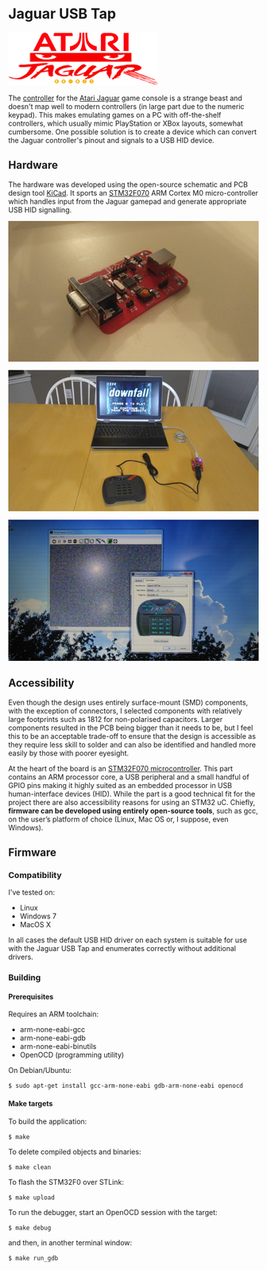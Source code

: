 # Jaguar USB Tap

![Atari Jaguar logo](./preview/Atari-Jaguar-logo.png)

The [controller](https://atariage.com/controller_page.html?ControllerID=21&SystemID=JAGUAR) for the [Atari Jaguar](https://en.wikipedia.org/wiki/Atari_Jaguar) game console is a strange beast and doesn't map well to modern controllers (in large part due to the numeric keypad). This makes emulating games on a PC with off-the-shelf controllers, which usually mimic PlayStation or XBox layouts, somewhat cumbersome. One possible solution is to create a device which can convert the Jaguar controller's pinout and signals to a USB HID device.

## Hardware

The hardware was developed using the open-source schematic and PCB design tool [KiCad](http://kicad-pcb.org/). It sports an [STM32F070](http://www.st.com/en/microcontrollers/stm32f070cb.html) ARM Cortex M0 micro-controller which handles input from the Jaguar gamepad and generate appropriate USB HID signalling.

![Assembled Jaguar USB Tap](./preview/close-up.jpg)

![Jaguar USB Tap](./preview/game-in-progress.jpg)

![Typical use case](./preview/windows-button-assignment.jpg)

## Accessibility

Even though the design uses entirely surface-mount (SMD) components, with the exception of connectors, I selected components with relatively large footprints such as 1812 for non-polarised capacitors. Larger components resulted in the PCB being bigger than it needs to be, but I feel this to be an acceptable trade-off to ensure that the design is accessible as they require less skill to solder and can also be identified and handled more easily by those with poorer eyesight.

At the heart of the board is an [STM32F070 microcontroller](http://www.st.com/en/microcontrollers/stm32f070cb.html). This part contains an ARM processor core, a USB peripheral and a small handful of GPIO pins making it highly suited as an embedded processor in USB human-interface devices (HID). While the part is a good technical fit for the project there are also accessibility reasons for using an STM32 uC. Chiefly, **firmware can be developed using entirely open-source tools**, such as gcc, on the user’s platform of choice (Linux, Mac OS or, I suppose, even Windows).

## Firmware

### Compatibility

I've tested on:

* Linux
* Windows 7
* MacOS X

In all cases the default USB HID driver on each system is suitable for use with the Jaguar USB Tap and enumerates correctly without additional drivers.

### Building

#### Prerequisites

Requires an ARM toolchain:

* arm-none-eabi-gcc
* arm-none-eabi-gdb
* arm-none-eabi-binutils
* OpenOCD (programming utility)

On Debian/Ubuntu: 

```
$ sudo apt-get install gcc-arm-none-eabi gdb-arm-none-eabi openocd
```
#### Make targets

To build the application:

```
$ make
```

To delete compiled objects and binaries:

```
$ make clean
```

To flash the STM32F0 over STLink:

```
$ make upload
```

To run the debugger, start an OpenOCD session with the target:

```
$ make debug
```

and then, in another terminal window:

```
$ make run_gdb
```
